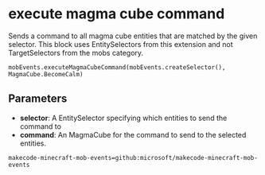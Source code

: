 # execute magma cube command

Sends a command to all magma cube entities that are matched by the given selector. This
block uses EntitySelectors from this extension and not TargetSelectors from the mobs
category.

```sig
mobEvents.executeMagmaCubeCommand(mobEvents.createSelector(), MagmaCube.BecomeCalm)
```

## Parameters

* **selector**: A EntitySelector specifying which entities to send the command to
* **command**: An MagmaCube for the command to send to the selected entities.

```package
makecode-minecraft-mob-events=github:microsoft/makecode-minecraft-mob-events
```
